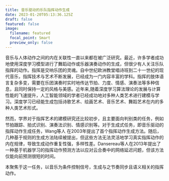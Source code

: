 ```yaml
---
title: 音乐驱动的乐队指挥动作生成
date: 2023-01-20T05:13:36.125Z
draft: false
featured: false
image:
  filename: featured
  focal_point: Smart
  preview_only: false
---
```

音乐与人体动作之间的内在关联性一直以来都在被广泛研究。最近，许多学者成功地使用深度学习模型进行了舞蹈动作或乐器演奏动作的生成，但很少有人关注乐队指挥的动作。指挥是交响乐团的灵魂。自中世纪欧洲教堂唱诗班到二十一世纪的现代音乐，指挥技术与艺术不断发展，已经成为一门内容丰富的学科。指挥的肢体语言复杂多变，需要在乐团演奏时实时地传达节拍、力度、情感、演奏法等多种信息，且同时保持一定的风格与美感。近年来,随着深度学习算法理论的发展与计算性能的飞速提升，人工智能领域的学者已经成功地对多种人类艺术进行建模与学习。深度学习已经能生成包括诗歌艺术、绘画艺术、音乐艺术、舞蹈艺术在内的多种人类艺术形式。

然而，学界对于指挥艺术的建模研究还比较初步，且主要面向判别类的任务，例如节拍跟踪、拍式识别、演奏法识别、情感识别等。对于生成式任务，即音乐驱动的指挥动作生成任务，Wang等人 在2003年提出了首个指挥动作生成方法。随后，几种基于规则的生成方法陆续被提出，但这些方法无法灵活地学习真实指挥动作的内在规律，导致生成动作重复性强，多样性差。Dansereau等人在2013年提出了一种基于机器学习的指挥动作预测方法以应对云合奏中的网络延迟问题，但该方法仅能向前预测很短的时间。

本聚焦于这一任务，以音乐为条件控制信号，生成与之节奏同步且语义相关的指挥动作。